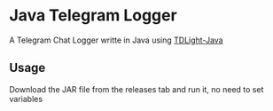 # Java Telegram Logger

A Telegram Chat Logger writte in Java using [TDLight-Java]("https://github.com/tdlight-team/tdlight-java")

## Usage

Download the JAR file from the releases tab and run it, no need to set variables

